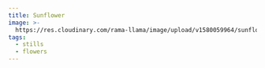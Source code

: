 ```yaml
---
title: Sunflower
image: >-
  https://res.cloudinary.com/rama-llama/image/upload/v1580059964/sunflower_ungsku.jpg
tags:
  - stills
  - flowers
---
```



